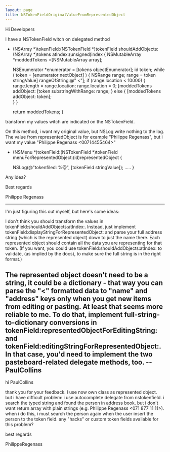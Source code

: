```yaml
---
layout: page
title: NSTokenFieldOriginalValueFromRepresentedObject
---
```



Hi Developers

I have a NSTokenField witch on delegated method
    
- (NSArray *)tokenField:(NSTokenField *)tokenField shouldAddObjects:(NSArray *)tokens atIndex:(unsigned)index
{
	NSMutableArray *moddedTokens =[NSMutableArray array];
	
	NSEnumerator *enumerator = [tokens objectEnumerator];
	id token;
	while ( token = [enumerator nextObject] ) {
		NSRange range;
		range = token stringValue] rangeOfString:@" <"];
		if (range.location < 10000) {
			range.length = range.location;
			range.location = 0;
			[moddedTokens addObject: [token substringWithRange: range;
		} else {
			[moddedTokens addObject: token];		
		}
	}
	
	return moddedTokens;
}

transform my values witch are indicated on the NSTokenField.

On this method, i want my original value, but NSLog write nothing to the log.
The value from representedObject is for example "Philippe Regenass", but i want my value "Philippe Regenass <00714455464>"
    
- (NSMenu *)tokenField:(NSTokenField *)tokenField menuForRepresentedObject:(id)representedObject
{

	NSLog(@"tokenfiled: %@", [tokenField stringValue]);
	.....
}

Any idea? 

Best regards

Philippe Regenass

----
I'm just figuring this out myself, but here's some ideas:

I don't think you should transform the values in tokenField:shouldAddObjects:atIndex:. Instead, just implement tokenField:displayStringForRepresentedObject: and parse your full address string (which is the represented object) down to just the name there.  Each represented object should contain all the data you are representing for that token. (If you want, you could use tokenField:shouldAddObjects:atIndex: to validate, (as implied by the docs), to make sure the full string is in the right format.)

The represented object doesn't need to be a string, it could be a dictionary - that way you can parse the "<" formatted data to "name" and "address" keys only when you get new items from editing or pasting. At least that seems more reliable to me. To do that, implement full-string-to-dictionary conversions in tokenField:representedObjectForEditingString: and tokenField:editingStringForRepresentedObject:. In that case, you'd need to implement the two pasteboard-related delegate methods, too. -- PaulCollins
----
hi PaulCollins

thank you for your feedback. I use now own class as represented object. but i have difficult problem: i use autocomplete delegate from nstokenfield.
i search the typed string and found the person in address book. but i don't want return array with plain strings (e.g. Philippe Regenass <071 877 11 11>). when i do this, i must search the person again when the user insert the person to the token field.
any "hacks" or custom token fields available for this problem?

best regards

PhilippeRegenass


